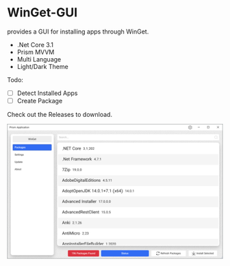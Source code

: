 # WinGet-GUI
 
provides a GUI for installing apps through WinGet.

- .Net Core 3.1
- Prism MVVM
- Multi Language
- Light/Dark Theme

Todo:
- [ ] Detect Installed Apps
- [ ] Create Package

Check out the Releases to download.

![WinGet-GUI](ScreenShot/1.png)
